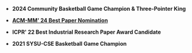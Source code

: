 
- **2024 Community Basketball Game Champion & Three-Pointer King**

- [**ACM-MM' 24 Best Paper Nomination**](https://2024.acmmm.org/awards)

- **ICPR' 22 Best Industrial Research Paper Award Candidate**

- **2021 SYSU-CSE Basketball Game Champion**